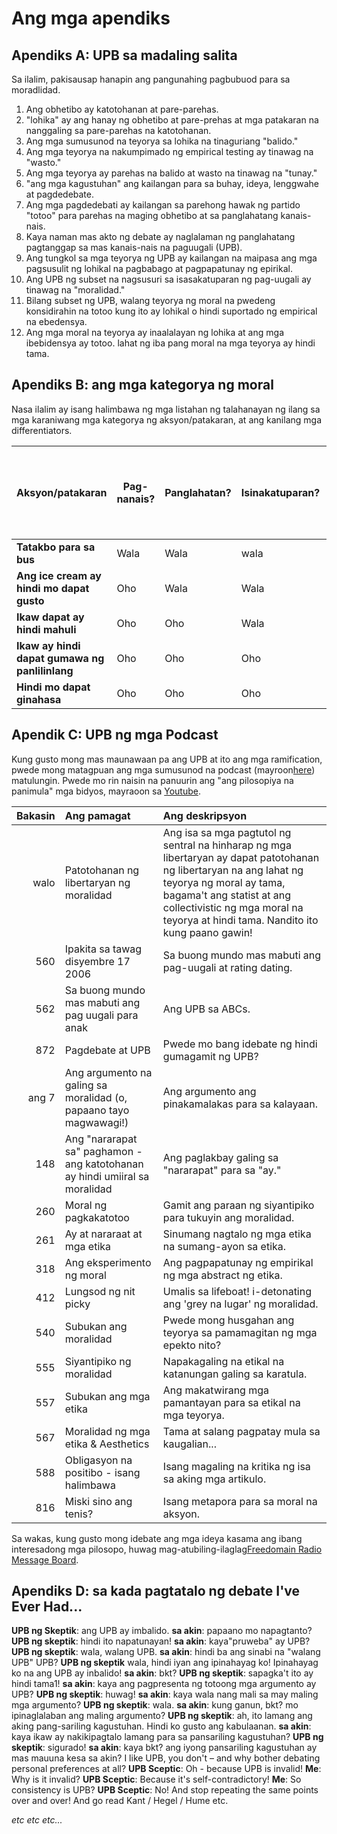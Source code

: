 # Ang mga apendiks

## Apendiks A: UPB sa madaling salita

Sa ilalim, pakisausap hanapin ang pangunahing pagbubuod para sa moradlidad.

1. Ang obhetibo ay katotohanan at pare-parehas.
2. "lohika" ay ang hanay ng obhetibo at pare-prehas at mga patakaran na nanggaling sa pare-parehas na katotohanan.
3. Ang mga sumusunod na teyorya sa lohika na tinaguriang "balido."
4. Ang mga teyorya na nakumpimado ng empirical testing ay tinawag na "wasto."
5. Ang mga teyorya ay parehas na balido at wasto na tinawag na "tunay."
6. "ang mga kagustuhan" ang kailangan para sa buhay, ideya, lenggwahe at pagdedebate.
7. Ang mga pagdedebati ay kailangan sa parehong hawak ng partido "totoo" para parehas na maging obhetibo at sa panglahatang kanais-nais.
8. Kaya naman mas akto ng debate ay naglalaman ng panglahatang pagtanggap sa mas kanais-nais na paguugali (UPB).
9. Ang tungkol sa mga teyorya ng UPB ay kailangan na maipasa ang mga pagsusulit ng lohikal na pagbabago at pagpapatunay ng epirikal.
10. Ang UPB ng subset na nagsusuri sa isasakatuparan ng pag-uugali ay tinawag na "moralidad."
11. Bilang subset ng UPB, walang teyorya ng moral na pwedeng konsidirahin na totoo kung ito ay lohikal o hindi suportado ng empirical na ebedensya.
12. Ang mga moral na teyorya ay inaalalayan ng lohika at ang mga ibebidensya ay totoo. lahat ng iba pang moral na mga teyorya ay hindi tama.

## Apendiks B: ang mga kategorya ng moral

Nasa ilalim ay isang halimbawa ng mga listahan ng talahanayan ng ilang sa mga karaniwang mga kategorya ng aksyon/patakaran, at ang kanilang mga differentiators.

| Aksyon/patakaran                               | Pag-nanais? | Panglahatan? | Isinakatuparan? | Ang pag-aksyon ang kinakailangan ng pagsisimula sa panig ng biktima? | Ang mga lumalabag ay pwede bang iwasan? | Ang kategorya ng moral            |
| ---------------------------------------------- | ----------- | ------------ | --------------- | -------------------------------------------------------------------- | --------------------------------------- | --------------------------------- |
| **Tatakbo para sa bus**                        | Wala        | Wala         | wala            | n/a                                                                  | n/a                                     | Niyutral                          |
| **Ang ice cream ay hindi mo dapat gusto**      | Oho         | Wala         | Wala            | n/a                                                                  | n/a                                     | Niyutral (pansariling kahilingan) |
| **Ikaw dapat ay hindi mahuli**                 | Oho         | Oho          | Wala            | Wala                                                                 | Oho                                     | APA                               |
| **Ikaw ay hindi dapat gumawa ng panlilinlang** | Oho         | Oho          | Oho             | Oho                                                                  | Oho                                     | Mabuti                            |
| **Hindi mo dapat ginahasa**                    | Oho         | Oho          | Oho             | Wala                                                                 | Wala                                    | Mabuti                            |

## Apendik C: UPB ng mga Podcast

Kung gusto mong mas maunawaan pa ang UPB at ito ang mga ramification, pwede mong matagpuan ang mga sumusunod na podcast (mayroon[here](www.freedomainradio.com)) matulungin. Pwede mo rin naisin na panuurin ang "ang pilosopiya na panimula" mga bidyos, mayraoon sa [Youtube](www.youtube.com/freedomainradio).

| Bakasin | Ang pamagat                                                                 | Ang deskripsyon                                                                                                                                                                                                                                                 |
| -------:|:--------------------------------------------------------------------------- |:--------------------------------------------------------------------------------------------------------------------------------------------------------------------------------------------------------------------------------------------------------------- |
|    walo | Patotohanan ng libertaryan ng moralidad                                     | Ang isa sa mga pagtutol ng sentral na hinharap ng mga libertaryan ay dapat patotohanan ng libertaryan na ang lahat ng teyorya ng moral ay tama, bagama't ang statist at ang collectivistic ng mga moral na teyorya at hindi tama. Nandito ito kung paano gawin! |
|     560 | Ipakita sa tawag disyembre 17 2006                                          | Sa buong mundo mas mabuti ang pag-uugali at rating dating.                                                                                                                                                                                                      |
|     562 | Sa buong mundo mas mabuti ang pag uugali para anak                          | Ang UPB sa ABCs.                                                                                                                                                                                                                                                |
|     872 | Pagdebate at UPB                                                            | Pwede mo bang idebate ng hindi gumagamit ng UPB?                                                                                                                                                                                                                |
|   ang 7 | Ang argumento na galing sa moralidad (o, papaano tayo magwawagi!)           | Ang argumento ang pinakamalakas para sa kalayaan.                                                                                                                                                                                                               |
|     148 | Ang "nararapat sa" paghamon - ang katotohanan ay hindi umiiral sa moralidad | Ang paglakbay galing sa "nararapat" para sa "ay."                                                                                                                                                                                                               |
|     260 | Moral ng pagkakatotoo                                                       | Gamit ang paraan ng siyantipiko para tukuyin ang moralidad.                                                                                                                                                                                                     |
|     261 | Ay at nararaat at mga etika                                                 | Sinumang nagtalo ng mga etika na sumang-ayon sa etika.                                                                                                                                                                                                          |
|     318 | Ang eksperimento ng moral                                                   | Ang pagpapatunay ng empirikal ng mga abstract ng etika.                                                                                                                                                                                                         |
|     412 | Lungsod ng nit picky                                                        | Umalis sa lifeboat! i-detonating ang 'grey na lugar' ng moralidad.                                                                                                                                                                                              |
|     540 | Subukan ang moralidad                                                       | Pwede mong husgahan ang teyorya sa pamamagitan ng mga epekto nito?                                                                                                                                                                                              |
|     555 | Siyantipiko ng moralidad                                                    | Napakagaling na etikal na katanungan galing sa karatula.                                                                                                                                                                                                        |
|     557 | Subukan ang mga etika                                                       | Ang makatwirang mga pamantayan para sa etikal na mga teyorya.                                                                                                                                                                                                   |
|     567 | Moralidad ng mga etika & Aesthetics                                         | Tama at salang pagpatay mula sa kaugalian...                                                                                                                                                                                                                    |
|     588 | Obligasyon na positibo - isang halimbawa                                    | Isang magaling na kritika ng isa sa aking mga artikulo.                                                                                                                                                                                                         |
|     816 | Miski sino ang tenis?                                                       | Isang metapora para sa moral na aksyon.                                                                                                                                                                                                                         |

Sa wakas, kung gusto mong idebate ang mga ideya kasama ang ibang interesadong mga pilosopo, huwag mag-atubiling-ilaglag[Freedomain Radio Message Board](www.freedomainradio.com/board).

## Apendiks D: sa kada pagtatalo ng debate I've Ever Had...

**UPB ng Skeptik**: ang UPB ay imbalido. **sa akin**: papaano mo napagtanto? **UPB ng skeptik**: hindi ito napatunayan! **sa akin**: kaya"pruweba" ay UPB? **UPB ng skeptik**: wala, walang UPB. **sa akin**: hindi ba ang sinabi na "walang UPB" UPB? **UPB ng skeptik** wala, hindi iyan ang ipinahayag ko! Ipinahayag ko na ang UPB ay inbalido! **sa akin**: bkt? **UPB ng skeptik**: sapagka't ito ay hindi tama1! **sa akin**: kaya ang pagpresenta ng totoong mga argumento ay UPB? **UPB ng skeptik**: huwag! **sa akin**: kaya wala nang mali sa may maling mga argumento? **UPB ng skeptik**: wala. **sa akin**: kung ganun, bkt? mo ipinaglalaban ang maling argumento? **UPB ng skeptik**: ah, ito lamang ang aking pang-sariling kagustuhan. Hindi ko gusto ang kabulaanan. **sa akin**: kaya ikaw ay nakikipagtalo lamang para sa pansariling kagustuhan? **UPB ng skeptik**: sigurado! **sa akin**: kaya bkt? ang iyong pansariling kagustuhan ay mas mauuna kesa sa akin? I like UPB, you don't – and why bother debating personal preferences at all? **UPB Sceptic**: Oh - because UPB is invalid! **Me**: Why is it invalid? **UPB Sceptic**: Because it's self-contradictory! **Me**: So consistency is UPB? **UPB Sceptic**: No! And stop repeating the same points over and over! And go read Kant / Hegel / Hume etc.

*etc etc etc...*